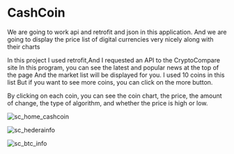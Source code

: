 # CashCoin
We are going to work api and retrofit and json in this application. And we are going to display the price list of digital currencies very nicely along with their charts

In this project I used retrofit,And I requested an API to the CryptoCompare site
In this program, you can see the latest and popular news at the top of the page
And the market list will be displayed for you. I used 10 coins in this list
But if you want to see more coins, you can click on the more button.

By clicking on each coin, you can see the coin chart, the price, the amount of change, the type of algorithm, and whether the price is high or low.

![sc_home_cashcoin](https://github.com/ElliotMigh/CashCoin/assets/87560931/dc3f19fd-0b97-4fa3-a452-bc49a7f5a7b0)


![sc_hederainfo](https://github.com/ElliotMigh/CashCoin/assets/87560931/2a9162eb-7fdc-46b5-af04-7f7fcde58c70)


![sc_btc_info](https://github.com/ElliotMigh/CashCoin/assets/87560931/d3e2709b-c2dd-4000-8c92-6f918d26c9e4)



